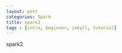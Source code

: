 ```yaml
---
layout: post
categories: Spark
title: spark2
tags : [intro, beginner, jekyll, tutorial]
---
```



spark2
